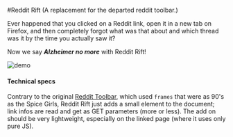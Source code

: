 #Reddit Rift
(A replacement for the departed reddit toolbar.)

Ever happened that you clicked on a Reddit link, open it in a new tab on Firefox, and then completely forgot what was that about and which thread was it by the time you actually saw it?

Now we say ***Alzheimer no more*** with Reddit Rift!

![demo](https://cloud.githubusercontent.com/assets/2077346/11163485/c95def2c-8ad2-11e5-8584-d2587d59e9bf.gif)

#### Technical specs

Contrary to the original [Reddit Toolbar](https://www.reddit.com/wiki/toolbar), which used `frames` that were as 90's as the Spice Girls, Reddit Rift just adds a small element to the document; link infos are read and get as GET parameters (more or less). The add on should be very lightweight, especially on the linked page (where it uses only pure JS).
